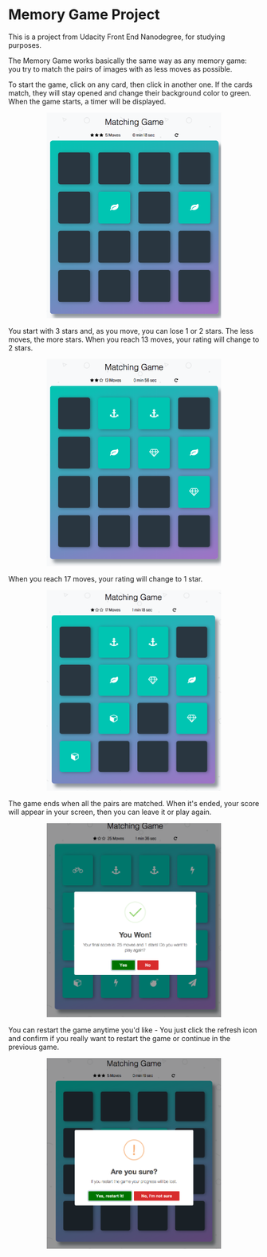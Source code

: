 # Memory Game Project

This is a project from Udacity Front End Nanodegree, for studying purposes.

The Memory Game works basically the same way as any memory game: you try to match the pairs of images with as less moves as possible.

To start the game, click on any card, then click in another one. If the cards match, they will stay opened and change their background color to green.
When the game starts, a timer will be displayed.

<p align="center">
  <img src="img/match.png" width="350"/>  
</p>


You start with 3 stars and, as you move, you can lose 1 or 2 stars. The less moves, the more stars.
When you reach 13 moves, your rating will change to 2 stars.
<p align="center">
  <img src="img/2stars.png" width="350"/>  
</p>


When you reach 17 moves, your rating will change to 1 star.
<p align="center">
  <img src="img/1star.png" width="350"/>  
</p>


The game ends when all the pairs are matched.
When it's ended, your score will appear in your screen, then you can leave it or play again.
<p align="center">
  <img src="img/won.png" width="350"/>  
</p>


You can restart the game anytime you'd like - You just click the refresh icon and confirm if you really want to restart the game or continue in the previous game.
<p align="center">
  <img src="img/restart.png" width="350"/>  
</p>
